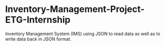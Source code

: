 # Inventory-Management-Project-ETG-Internship
Inventory Management System (IMS) using JSON to read data as well as to write data back in JSON format. 

